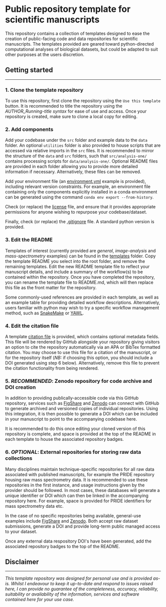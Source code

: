 # Public repository template for scientific manuscripts

This repository contains a collection of templates designed to ease the creation of public-facing code and data repositories for scientific manuscripts. The templates provided are geared toward python-directed computational analyses of biological datasets, but could be adapted to suit other purposes at the users discretion.

## Getting started
---

### 1. Clone the template repository

To use this repository, first clone the repository using the ```Use this template``` button. It is recommended to title the repository using the *AUTHOR_Running-title syntax* for ease of use and access. Once your repository is created, make sure to clone a local copy for editing. 

### 2. Add components

Add your codebase under the ```src``` folder and example data to the ```data``` folder. An optional ```utilities``` folder is also provided to house scripts that are accessed via relative imports in the ```src``` files. It is recommended to mirror the structure of the ```data``` and ```src``` folders, such that ```src/analysis-one/``` contains processing scripts for ```data/analysis-one/```. Optional README files are provided in each folder allowing you to provide more detailed information if necessary. Alternatively, these files can be removed.

Add your environment file (an [environment.yml](environment.yml) example is provided), including relevant version constraints. For example, an environment file containing only the components explicitly installed in a conda environment can be generated using the command ```conda env export --from-history```.

Check (or replace) the [license](LICENSE) file, and ensure that it provides appropriate permissions for anyone wishing to repurpose your codebase/dataset. 

Finally, check (or replace) the [.gitignore](.gitignore) file. A standard python version is provided.

### 3. Edit the README

Templates of interest (currently provided are *general*, *image-analysis* and *mass-spectrometry* examples) can be found in the [templates](templates/) folder. Copy the template README you select into the root folder, and remove the remaining templates. Edit the new README template file to reflect your manuscript details, and include a summary of the workflow(s) to be contained within the repository. Once you have completed the repository, you can rename the template file to README.md, which will then replace this file as the front matter for the repository. 

Some commonly-used references are provided in each template, as well as an example table for providing detailed workflow descriptions. Alternatively, users familiar with python may wish to try a specific workflow management method, such as [SnakeMake](https://snakemake.readthedocs.io/en/stable/) or [YAWL](https://yawlfoundation.github.io/).


### 4. Edit the citation file

A template [citation file](citation.cff) is provided, which contains optional metadata fields. This file will be rendered by GitHub alongside your repository giving visitors an option to cite the repository automatically via an APA or BibTex formatted citation. You may choose to use this file for a citation of the manuscript, or for the repository itself (*NB:* if choosing this option, you should include a DOI generated using step 6 below). Alternatively, remove this file to prevent the citation functionality from being rendered.


### 5. *RECOMMENDED*: Zenodo repository for code archive and DOI creation

In addition to providing publically-accessible code via this GitHub repository, services such as [FigShare](https://figshare.com/) and [Zenodo](https://zenodo.org/) can connect with GitHub to generate archived and versioned copies of individual repositories. Using this integration, it is then possible to generate a DOI which can be included in your manuscript to point to the accompanying codebase here.

It is recommended to do this once editing your cloned version of this repository is complete, and space is provided at the top of the README in each template to house the associated repository badges.


### 6. *OPTIONAL*: External repositories for storing raw data collections

Many disciplines maintain technique-specific repositories for all raw data associated with published manuscripts, for example the PRIDE repository housing raw mass spectrometry data. It is recommended to use these repositories in the first instance, and usage instructions given by the provider should be followed. In most cases, these databases will generate a unique identifier or DOI which can then be linked in the accompanying repository here. For example, space is provided for PRIDE identifiers for mass spectrometry data etc.

In the case of no specific repositories being available, general-use examples include [FigShare](https://figshare.com/) and [Zenodo](https://zenodo.org/). Both accept raw dataset submissions, generate a DOI and provide long-term public managed access to your dataset.

Once any external data respository DOI's have been generated, add the associated repository badges to the top of the README.


## Disclaimer
---

*This template repository was designed for personal use and is provided as-is. Whilst I endeavour to keep it up-to-date and respond to issues raised here, I can provide no guarantee of the completeness, accuracy, reliability, suitability or availability of the information, services and software contained here for your use case.*